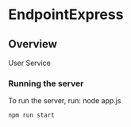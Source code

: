# EndpointExpress

## Overview
User Service


### Running the server
To run the server, run: node app.js

```
npm run start
